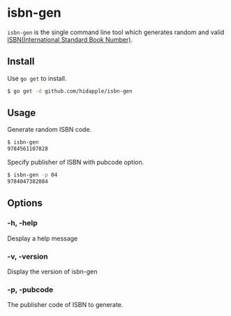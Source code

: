 # isbn-gen

`isbn-gen` is the single command line tool which generates random and valid [ISBN(International Standard Book Number)](https://en.wikipedia.org/wiki/International_Standard_Book_Number).

## Install

Use `go get` to install.

```sh
$ go get -d github.com/hidapple/isbn-gen
```

## Usage

Generate random ISBN code.
```sh
$ isbn-gen
9784561107828
```

Specify publisher of ISBN with pubcode option.
```sh
$ isbn-gen -p 04
9784047382084
```

## Options

### -h, -help
Desplay a help message

### -v, -version
Display the version of isbn-gen

### -p, -pubcode
The publisher code of ISBN to generate.

